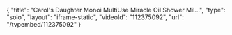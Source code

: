 {
    "title": "Carol's Daughter Monoi MultiUse Miracle Oil   Shower Mil...",
    "type": "solo",
    "layout": "iframe-static",
    "videoId": "112375092",
    "url": "\/tvpembed\/112375092"
}